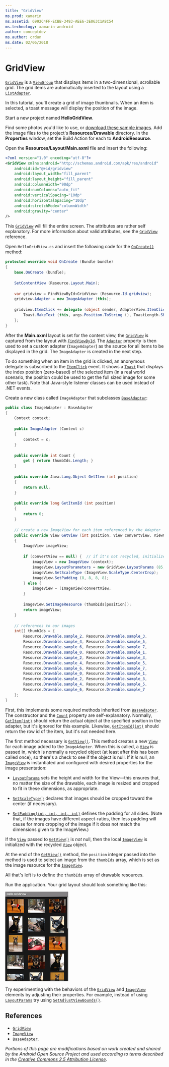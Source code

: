 ```yaml
---
title: "GridView"
ms.prod: xamarin
ms.assetid: 6992C4FF-ECBB-3493-AEE6-3E063C1A8C54
ms.technology: xamarin-android
author: conceptdev
ms.author: crdun
ms.date: 02/06/2018
---
```


# GridView

[`GridView`](https://developer.xamarin.com/api/type/Android.Widget.GridView/) is a
[`ViewGroup`](https://developer.xamarin.com/api/type/Android.Views.ViewGroup/)
that displays items in a two-dimensional, scrollable grid. The grid
items are automatically inserted to the layout using a
[`ListAdapter`](https://developer.xamarin.com/api/property/Android.App.ListActivity.ListAdapter/).

In this tutorial, you'll create a grid of image thumbnails. When an
item is selected, a toast message will display the position of the
image.

Start a new project named **HelloGridView**.

Find some photos you'd like to use, or
[download these sample
images](https://developer.android.com/shareables/sample_images.zip). Add
the image files to the project's **Resources/Drawable** directory. In
the **Properties** window, set the Build Action for each to
**AndroidResource**.

Open the **Resources/Layout/Main.axml** file and insert the following:

```xml
<?xml version="1.0" encoding="utf-8"?>
<GridView xmlns:android="http://schemas.android.com/apk/res/android"
    android:id="@+id/gridview"
    android:layout_width="fill_parent"
    android:layout_height="fill_parent"
    android:columnWidth="90dp"
    android:numColumns="auto_fit"
    android:verticalSpacing="10dp"
    android:horizontalSpacing="10dp"
    android:stretchMode="columnWidth"
    android:gravity="center"
/>
```

This
[`GridView`](https://developer.xamarin.com/api/type/Android.Widget.GridView/) will fill the entire
screen. The attributes are rather self explanatory. For more
information about valid attributes, see the
[`GridView`](https://developer.xamarin.com/api/type/Android.Widget.GridView/) reference.

Open `HelloGridView.cs` and insert the following code for the
[`OnCreate()`](https://developer.xamarin.com/api/member/Android.App.Activity.OnCreate/p/Android.OS.Bundle/)
method:

```csharp
protected override void OnCreate (Bundle bundle)
{
    base.OnCreate (bundle);

    SetContentView (Resource.Layout.Main);

    var gridview = FindViewById<GridView> (Resource.Id.gridview);
    gridview.Adapter = new ImageAdapter (this);

    gridview.ItemClick += delegate (object sender, AdapterView.ItemClickEventArgs args) {
        Toast.MakeText (this, args.Position.ToString (), ToastLength.Short).Show ();
    };
}
```

After the **Main.axml** layout is set for the content view, the
[`GridView`](https://developer.xamarin.com/api/type/Android.Widget.GridView/) is captured from the
layout with
[`FindViewById`](https://developer.xamarin.com/api/member/Android.App.Activity.FindViewById/). The
[`Adapter`](https://developer.xamarin.com/api/property/Android.Widget.AdapterView.RawAdapter/)
property is then used to set a custom adapter (`ImageAdapter`) as the
source for all items to be displayed in the grid. The `ImageAdapter` is
created in the next step.

To do something when an item in the grid is clicked, an anonymous
delegate is subscribed to the
[`ItemClick`](https://developer.xamarin.com/api/event/Android.Widget.AdapterView.ItemClick/) event.
It shows a
[`Toast`](https://developer.xamarin.com/api/type/Android.Widget.Toast/) that displays the index
position (zero-based) of the selected item (in a real world scenario,
the position could be used to get the full sized image for some other
task). Note that Java-style listener classes can be used instead of
.NET events.

Create a new class called `ImageAdapter` that subclasses
[`BaseAdapter`](https://developer.xamarin.com/api/type/Android.Widget.BaseAdapter/):

```csharp
public class ImageAdapter : BaseAdapter
{
    Context context;

    public ImageAdapter (Context c)
    {
        context = c;
    }

    public override int Count {
        get { return thumbIds.Length; }
    }

    public override Java.Lang.Object GetItem (int position)
    {
        return null;
    }

    public override long GetItemId (int position)
    {
        return 0;
    }

    // create a new ImageView for each item referenced by the Adapter
    public override View GetView (int position, View convertView, ViewGroup parent)
    {
        ImageView imageView;

        if (convertView == null) {  // if it's not recycled, initialize some attributes
            imageView = new ImageView (context);
            imageView.LayoutParameters = new GridView.LayoutParams (85, 85);
            imageView.SetScaleType (ImageView.ScaleType.CenterCrop);
            imageView.SetPadding (8, 8, 8, 8);
        } else {
            imageView = (ImageView)convertView;
        }

        imageView.SetImageResource (thumbIds[position]);
        return imageView;
    }

    // references to our images
    int[] thumbIds = {
        Resource.Drawable.sample_2, Resource.Drawable.sample_3,
        Resource.Drawable.sample_4, Resource.Drawable.sample_5,
        Resource.Drawable.sample_6, Resource.Drawable.sample_7,
        Resource.Drawable.sample_0, Resource.Drawable.sample_1,
        Resource.Drawable.sample_2, Resource.Drawable.sample_3,
        Resource.Drawable.sample_4, Resource.Drawable.sample_5,
        Resource.Drawable.sample_6, Resource.Drawable.sample_7,
        Resource.Drawable.sample_0, Resource.Drawable.sample_1,
        Resource.Drawable.sample_2, Resource.Drawable.sample_3,
        Resource.Drawable.sample_4, Resource.Drawable.sample_5,
        Resource.Drawable.sample_6, Resource.Drawable.sample_7
    };
}
```

First, this implements some required methods inherited from
[`BaseAdapter`](https://developer.xamarin.com/api/type/Android.Widget.BaseAdapter/). The constructor
and the
[`Count`](https://developer.xamarin.com/api/property/Android.Widget.BaseAdapter.Count/) property are
self-explanatory. Normally,
[`GetItem(int)`](https://developer.xamarin.com/api/member/Android.Widget.BaseAdapter.GetItem/)
should return the actual object at the specified position in the
adapter, but it's ignored for this example. Likewise,
[`GetItemId(int)`](https://developer.xamarin.com/api/member/Android.Widget.BaseAdapter.GetItemId/)
should return the row id of the item, but it's not needed here.

The first method necessary is
[`GetView()`](https://developer.xamarin.com/api/member/Android.Widget.BaseAdapter.GetView/).
This method creates a new
[`View`](https://developer.xamarin.com/api/type/Android.Views.View/)
for each image added to the `ImageAdapter`. When this is called, a
[`View`](https://developer.xamarin.com/api/type/Android.Views.View/)
is passed in, which is normally a recycled object (at least after
this has been called once), so there's a check to see if the object
is null. If it *is* null, an
[`ImageView`](https://developer.xamarin.com/api/type/Android.Widget.ImageView/)
is instantiated and configured with desired properties for the
image presentation:

- [`LayoutParams`](https://developer.xamarin.com/api/property/Android.Views.View.LayoutParameters/)
  sets the height and width for the View&mdash;this ensures that,
  no matter the size of the drawable, each image is resized and
  cropped to fit in these dimensions, as appropriate.

- [`SetScaleType()`](https://developer.xamarin.com/api/member/Android.Widget.ImageView.SetScaleType/)
  declares that images should be cropped toward the center (if
  necessary).

- [`SetPadding(int, int, int, int)`](https://developer.xamarin.com/api/member/Android.Views.View.SetPadding/)
  defines the padding for all sides. (Note that, if the images have
  different aspect-ratios, then less padding will cause for more
  cropping of the image if it does not match the dimensions given
  to the ImageView.)

If the [`View`](https://developer.xamarin.com/api/type/Android.Views.View/)
passed to [`GetView()`](https://developer.xamarin.com/api/member/Android.Widget.BaseAdapter.GetView/)
is *not* null, then the local
[`ImageView`](https://developer.xamarin.com/api/type/Android.Widget.ImageView/)
is initialized with the recycled 
[`View`](https://developer.xamarin.com/api/type/Android.Views.View/) object.

At the end of the
[`GetView()`](https://developer.xamarin.com/api/member/Android.Widget.BaseAdapter.GetView/)
method, the `position` integer passed into the method is used to
select an image from the `thumbIds` array, which is set as the
image resource for the
[`ImageView`](https://developer.xamarin.com/api/type/Android.Widget.ImageView/).

All that's left is to define the `thumbIds` array of drawable
resources.

Run the application. Your grid layout should look something like this:

[![Example screenshot of GridView displaying 15 images](grid-view-images/helloviews4.png)](grid-view-images/helloviews4.png#lightbox)

Try experimenting with the behaviors of the
[`GridView`](https://developer.xamarin.com/api/type/Android.Widget.GridView/) and
[`ImageView`](https://developer.xamarin.com/api/type/Android.Widget.ImageView/)
elements by adjusting their properties. For example, instead of using
[`LayoutParams`](https://developer.xamarin.com/api/property/Android.Views.View.LayoutParameters/) try using
[`SetAdjustViewBounds()`](https://developer.xamarin.com/api/member/Android.Widget.ImageView.SetAdjustViewBounds/).


## References

-   [`GridView`](https://developer.xamarin.com/api/type/Android.Widget.GridView/) 
-   [`ImageView`](https://developer.xamarin.com/api/type/Android.Widget.ImageView/)
-   [`BaseAdapter`](https://developer.xamarin.com/api/type/Android.Widget.BaseAdapter/).

*Portions of this page are modifications based on work created and shared by the
Android Open Source Project and used according to terms described in the*
[*Creative Commons 2.5 Attribution License*](http://creativecommons.org/licenses/by/2.5/).
